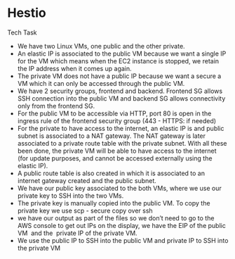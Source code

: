 # Hestio
Tech Task

* We have two Linux VMs, one public and the other private.
* An elastic IP is associated to the public VM because we want a single IP for the VM which means when the EC2 instance is stopped, we retain the IP address when it comes up again.
* The private VM does not have a public IP because we want a secure a VM which it can only be accessed through the public VM.
* We have 2 security groups, frontend and backend. Frontend SG allows SSH connection into the public VM and backend SG allows connectivity only from the frontend SG.
* For the public VM to be accessible via HTTP, port 80 is open in the ingress rule of the frontend security group (443 - HTTPS: if needed)
* For the private to have access to the internet, an elastic IP is and public subnet is associated to a NAT gateway. The NAT gateway is later associated to a private route table with the private subnet. With all these been done, the private VM will be able to have access to the internet (for update purposes, and cannot be accessed externally using the elastic IP).
* A public route table is also created in which it is associated to an internet gateway created and the public subnet.
* We have our public key associated to the both VMs, where we use our private key to SSH into the two VMs.
* The private key is manually copied into the public VM.
To copy the private key we use scp - secure copy over ssh
* we have our output as part of the files so we don’t need to go to the AWS console to get out IPs on the display, we have the EIP of the public VM  and the  private IP of the private VM.
* We use the public IP to SSH into the public VM and private IP to SSH into the private VM

